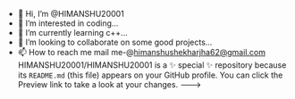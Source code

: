 - 👋 Hi, I’m @HIMANSHU20001
- 👀 I’m interested in coding...
- 🌱 I’m currently learning c++...
- 💞️ I’m looking to collaborate on some good projects...
- 📫 How to reach me mail me-@himanshushekharjha62@gmail.com
HIMANSHU20001/HIMANSHU20001 is a ✨ special ✨ repository because its `README.md` (this file) appears on your GitHub profile.
You can click the Preview link to take a look at your changes.
--->
